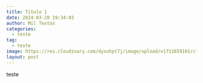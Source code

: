 ```yaml
---
title: Titulo 1
date: 2024-03-28 19:34:03
author: Mil Textos
categories:
  - teste
tag:
  - teste
image: https://res.cloudinary.com/dyxuhpt7j/image/upload/v1711659101/cld-sample-5.jpg
layout: post
---
```

teste
